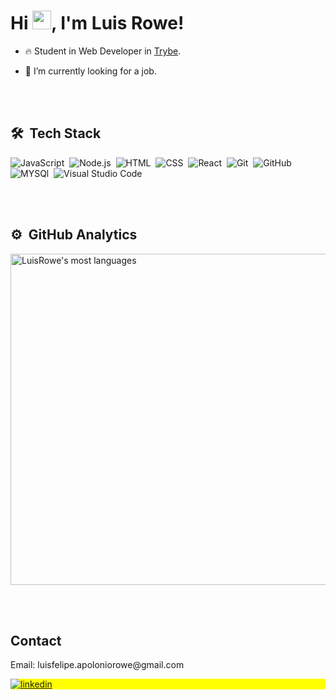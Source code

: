 <!-- <img align="right" height="590em" src="https://raw.githubusercontent.com/gist/maykbrito/618ef18e3bbb7cdfd200f3a4fc1aabc6/raw/201d47c76006c99fe0dc55ea92e76bdca5537f08/githubcard.svg"/> -->
<h1 align="left">Hi <img src="https://raw.githubusercontent.com/kaueMarques/kaueMarques/master/hi.gif" height="30px">, I'm Luis Rowe!</h1>


- 🔥 Student in Web Developer in <a href="https://www.betrybe.com/">Trybe</a>.

- 🔭 I’m currently looking for a job.

<br><br>

## 🛠 &nbsp;Tech Stack

<!-- <img align="center" src="https://img.shields.io/badge/-JavaScript-05122A?style=flat&logo=javascript" alt="javascript"/>
<img align="center" src="https://img.shields.io/badge/-Node.js-05122A?style=flat&logo=node.js" alt="Node.js"/> -->
![JavaScript](https://img.shields.io/badge/-JavaScript-05122A?style=flat&logo=javascript)&nbsp;
![Node.js](https://img.shields.io/badge/-Node.js-05122A?style=flat&logo=node.js)&nbsp;
![HTML](https://img.shields.io/badge/-HTML-05122A?style=flat&logo=HTML5)&nbsp;
![CSS](https://img.shields.io/badge/-CSS-05122A?style=flat&logo=CSS3&logoColor=1572B6)&nbsp;
![React](https://img.shields.io/badge/-React-05122A?style=flat&logo=react)&nbsp;
![Git](https://img.shields.io/badge/-Git-05122A?style=flat&logo=git)&nbsp;
![GitHub](https://img.shields.io/badge/-GitHub-05122A?style=flat&logo=github)&nbsp;
![MYSQl](https://img.shields.io/badge/-MySQL-05122A?style=flat&logo=MySQL)&nbsp;
![Visual Studio Code](https://img.shields.io/badge/-Visual%20Studio%20Code-05122A?style=flat&logo=visual-studio-code&logoColor=007ACC)&nbsp;

<br><br>

## ⚙️ &nbsp;GitHub Analytics

<p align="left">
<!-- <img width="530em" src="https://github-readme-stats.vercel.app/api?username=LuisRowe&show_icons=true&theme=vision-friendly-dark" alt="Luis Rowe's stats"/> -->
<img width="530em" src="https://github-readme-stats.vercel.app/api/top-langs/?username=LuisRowe&layout=compact&theme=vision-friendly-dark" alt="LuisRowe's most languages"/>
</p>

<br><br>

## Contact

<p>Email: luisfelipe.apoloniorowe@gmail.com</p>
<p align="left" style="background:yellow">
<a href="https://www.linkedin.com/in/luis-rowe/" target="_blank">
  <img align="center" src="https://img.shields.io/badge/-LuisRowe-05122A?style=flat&logo=linkedin" alt="linkedin"/>
</a>
</p>

<!-- Readme feito como base no readMe de "maykbrito" video youtube: https://www.youtube.com/watch?v=t5Ai50n8Muw&ab_channel=MaykBrito -->

<!--

<img width="490em" src="https://github-readme-twitter-gazf.vercel.app/api?id=maykbrito&layout=wide&show_reply=off&show_retweet=off" />


**maykbrito/maykbrito** is a ✨ _special_ ✨ repository because its `README.md` (this file) appears on your GitHub profile.

Here are some ideas to get you started:

- 🔭 I’m currently working on ...
- 🌱 I’m currently learning ...
- 👯 I’m looking to collaborate on ...
- 🤔 I’m looking for help with ...
- 💬 Ask me about ...
- 📫 How to reach me: ...
- 😄 Pronouns: ...
- ⚡ Fun fact: ...
-->
